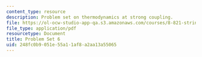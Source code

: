 ```yaml
---
content_type: resource
description: Problem set on thermodynamics at strong coupling.
file: https://ol-ocw-studio-app-qa.s3.amazonaws.com/courses/8-821-string-theory-fall-2008/248fc0b9051e55a11af8a2aa13a55065_pset06.pdf
file_type: application/pdf
resourcetype: Document
title: Problem Set 6
uid: 248fc0b9-051e-55a1-1af8-a2aa13a55065
---
```

